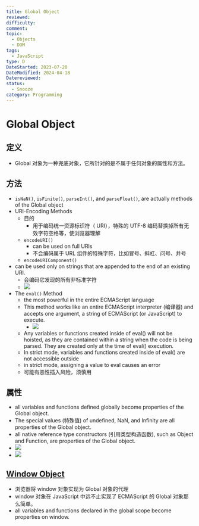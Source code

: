 ```yaml
---
title: Global Object
reviewed: 
difficulty: 
comment: 
topic:
  - Objects
  - DOM
tags:
  - JavaScript
type: D
DateStarted: 2023-07-20
DateModified: 2024-04-18
Datereviewed: 
status:
  - Snooze
category: Programming
---
```


# Global Object

## 定义

- Global 对象为一种兜底对象，它所针对的是不属于任何对象的属性和方法。

## 方法

- `isNaN()`, `isFinite()`, `parseInt()`, and `parseFloat()`, are actually methods of the Global object
- URI-Encoding Methods
  - 目的
    - 用于编码统一资源标识符（ URI），特殊的 UTF-8 编码替换掉所有无效字符空格等，使浏览器理解
  - `encodeURI()`
    - can be used on full URIs
    - 不会编码属于 URL 组件的特殊字符，比如冒号、斜杠、问号、井号
  - `encodeURIComponent()`
- can be used only on strings that are appended to the end of an existing URI.
  - 会编码它发现的所有非标准字符
  - ![](https://cdn.jsdelivr.net/gh/jenniferwonder/bimg/programming/C05BasicReferenceTypes-34-x67-y372.png)
- The `eval()` Method
  - the most powerful in the entire ECMAScript language
  - This method works like an entire ECMAScript interpreter (编译器) and accepts one argument, a string of ECMAScript (or JavaScript) to execute.
    - ![](https://cdn.jsdelivr.net/gh/jenniferwonder/bimg/programming/Paste-image-1691042433344image.png)
  - Any variables or functions created inside of eval() will not be hoisted, as they are contained within a string when the code is being parsed. They are created only at the time of eval() execution.
  - In strict mode, variables and functions created inside of eval() are not accessible outside
  - in strict mode, assigning a value to eval causes an error
  - 可能有恶性插入风险，须慎用

## 属性

- all variables and functions defined globally become properties of the Global object.
- The special values (特殊值) of undefined, NaN, and Infinity are all properties of the Global object.
- all native reference type constructors (引用类型构造函数), such as Object and Function, are properties of the Global object.
- ![](https://cdn.jsdelivr.net/gh/jenniferwonder/bimg/programming/Paste-image-1691042774125image.png)
- ![](https://cdn.jsdelivr.net/gh/jenniferwonder/bimg/programming/Paste-image-1691042785602image.png)

## [Window Object](Window-Object)

- 浏览器将 window 对象实现为 Global 对象的代理
- window 对象在 JavaScript 中远不止实现了 ECMAScript 的 Global 对象那么简单。
- all variables and functions declared in the global scope become properties on window.
